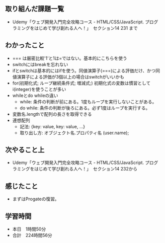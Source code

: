 ## 取り組んだ課題一覧
- Udemy「ウェブ開発入門完全攻略コース - HTML/CSS/JavaScript. プログラミングをはじめて学び創れる人へ！」　セクション14 231 まで
## わかったこと
- === は厳密比較'1'と1は=ではない。基本的にこちらを使う
- switchにはbreakを忘れない
- ifとswitchは基本的にはifを使う。同値演算子(===)による評価だけ、かつ同値演算子による評価が3個以上の場合はswitchがいいかも
- for(初期化式; ループ継続条件式; 増減式;) 初期化式の変数は慣習としてi(integer)を使うことが多い
- whileとdo whileの違い
    - while: 条件の判断が前にある。1度もループを実行しないことがある。
    - do while: 条件の判断が後ろにある。必ず1度はループを実行する。
- 変数名.lengthで配列の長さを取得できる
- 連想配列
    - 記法: {key: value, key: value, ...}
    - 取り出し方: オブジェクト名.プロパティ名 (user.name);
## 次やること上
- Udemy「ウェブ開発入門完全攻略コース - HTML/CSS/JavaScript. プログラミングをはじめて学び創れる人へ！」　セクション14 232から
## 感じたこと
- まずはProgateの復習。
## 学習時間
- 本日　1時間50分
- 合計　224時間56分